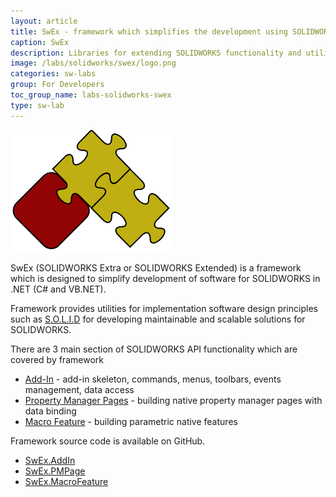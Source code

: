 ```yaml
---
layout: article
title: SwEx - framework which simplifies the development using SOLIDWORKS API
caption: SwEx
description: Libraries for extending SOLIDWORKS functionality and utilizing API
image: /labs/solidworks/swex/logo.png
categories: sw-labs
group: For Developers
toc_group_name: labs-solidworks-swex
type: sw-lab
---
```

![SwEx Framework](logo.png)

SwEx (SOLIDWORKS Extra or SOLIDWORKS Extended) is a framework which is designed to simplify development of software for SOLIDWORKS in .NET (C# and VB.NET).

Framework provides utilities for implementation software design principles such as [S.O.L.I.D](https://en.wikipedia.org/wiki/SOLID) for developing maintainable and scalable solutions for SOLIDWORKS.

There are 3 main section of SOLIDWORKS API functionality which are covered by framework

* [Add-In](add-in) - add-in skeleton, commands, menus, toolbars, events management, data access
* [Property Manager Pages](pmpage) - building native property manager pages with data binding
* [Macro Feature](macro-feature) - building parametric native features

Framework source code is available on GitHub.

* [SwEx.AddIn](https://github.com/codestackdev/swex-addin)
* [SwEx.PMPage](https://github.com/codestackdev/swex-pmpage)
* [SwEx.MacroFeature](https://github.com/codestackdev/swex-macrofeature)